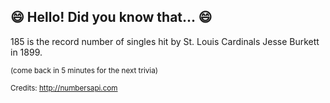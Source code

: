 ## 😄 Hello! Did you know that... 😄
185 is the record number of singles hit by St. Louis Cardinals Jesse Burkett in 1899.

<sup>(come back in 5 minutes for the next trivia)</sup>


<sup>Credits: http://numbersapi.com</sup>
